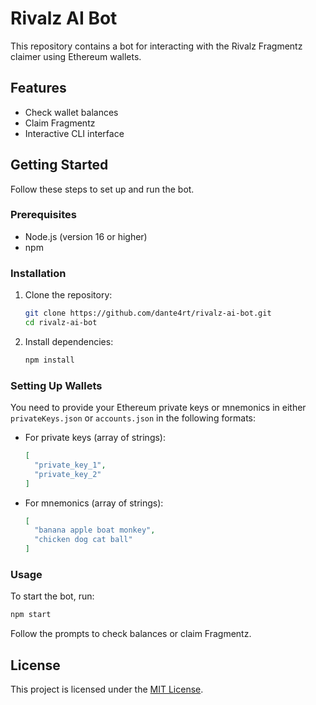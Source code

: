 # Rivalz AI Bot

This repository contains a bot for interacting with the Rivalz Fragmentz claimer using Ethereum wallets.

## Features

- Check wallet balances
- Claim Fragmentz
- Interactive CLI interface

## Getting Started

Follow these steps to set up and run the bot.

### Prerequisites

- Node.js (version 16 or higher)
- npm

### Installation

1. Clone the repository:
   ```bash
   git clone https://github.com/dante4rt/rivalz-ai-bot.git
   cd rivalz-ai-bot
   ```

2. Install dependencies:
   ```bash
   npm install
   ```

### Setting Up Wallets

You need to provide your Ethereum private keys or mnemonics in either `privateKeys.json` or `accounts.json` in the following formats:

- For private keys (array of strings):
  ```json
  [
    "private_key_1",
    "private_key_2"
  ]
  ```

- For mnemonics (array of strings):
  ```json
  [
    "banana apple boat monkey",
    "chicken dog cat ball"
  ]
  ```

### Usage

To start the bot, run:
```bash
npm start
```

Follow the prompts to check balances or claim Fragmentz.

## License

This project is licensed under the [MIT License](LICENSE).